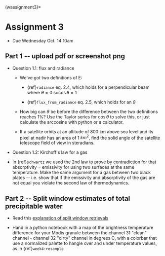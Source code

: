 (wassignment3)=
# Assignment 3

* Due Wednesday Oct. 14 10am

## Part 1 -- upload pdf or screenshot png

* Question 1.1: flux and radiance

  - We've got two definitions of E:

    * {ref}`radiance` eq. 2.4, which holds for a perpendicular beam where $\theta = 0$ so$\cos \theta = 1$

    * {ref}`flux_from_radiance` eq. 2.5, which holds for an $\theta$

   * How big can $\theta$ be before the difference between the two definitions
     reaches 1%?   Use the Taylor series for $\cos \theta$ to solve this, or
     just calculate the arccosine with python or a calculator.

   * If a satellite orbits at an altitude of 800 km above sea level and its pixel at
     nadir has an area of 1 $km^2$, find the solid angle of the satellite telescope
     field of view in steradians.

* Question 1.2:  Kirchoff's law for a gas

- In {ref}`schwartz` we used the 2nd law to prove by contradiction for that
    absorptivity = emissivity for using two
    surfaces at the same temperature.   Make the same argument for a gas between
    two black plates -- i.e. show that if the emissivity and absorptivity of the
    gas are not equal you violate the second law of thermodynamics.


## Part 2  -- Split window estimates of total precipitable water

   * Read this [explanation of split window retrievals](https://cimss.ssec.wisc.edu/satellite-blog/archives/23702)

   * Hand in a python notebook with a map of the brightness temperature difference for your Modis granule between the
     channel 31 "clean" channel - channel 32 "dirty" channel in degrees C, with a colorbar that
     use a normalized palette to hangle over and under temperature values, as in
     {ref}`week4:resample`
